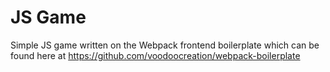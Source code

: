 JS Game
=======
Simple JS game written on the Webpack frontend boilerplate which can be found here at https://github.com/voodoocreation/webpack-boilerplate
